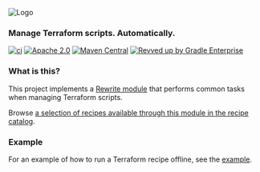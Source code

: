 ![Logo](https://github.com/openrewrite/rewrite/raw/main/doc/logo-oss.png)
### Manage Terraform scripts. Automatically.

[![ci](https://github.com/openrewrite/rewrite-terraform/actions/workflows/ci.yml/badge.svg)](https://github.com/openrewrite/rewrite-terraform/actions/workflows/ci.yml)
[![Apache 2.0](https://img.shields.io/github/license/openrewrite/rewrite-terraform.svg)](https://www.apache.org/licenses/LICENSE-2.0)
[![Maven Central](https://img.shields.io/maven-central/v/org.openrewrite.recipe/rewrite-terraform.svg)](https://mvnrepository.com/artifact/org.openrewrite.recipe/rewrite-terraform)
[![Revved up by Gradle Enterprise](https://img.shields.io/badge/Revved%20up%20by-Gradle%20Enterprise-06A0CE?logo=Gradle&labelColor=02303A)](https://ge.openrewrite.org/scans)

### What is this?

This project implements a [Rewrite module](https://github.com/openrewrite/rewrite) that performs common tasks when managing Terraform scripts.

Browse [a selection of recipes available through this module in the recipe catalog](https://docs.openrewrite.org/recipes/terraform).

### Example

For an example of how to run a Terraform recipe offline, see the [example](https://github.com/openrewrite/rewrite-terraform/blob/main/src/test/kotlin/org/openrewrite/terraform/Example.java).
